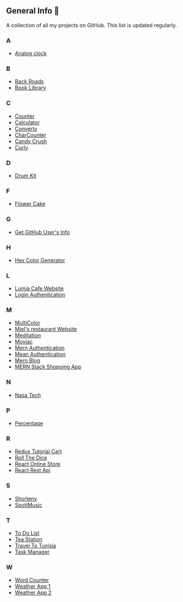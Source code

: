 ## General Info 🌷

A collection of all my projects on GitHub. This list is updated regularly.

### A

- <a href = "https://github.com/NeirouzJbira/Analog-Clock">Analog clock</a>

### B

- <a href = "https://github.com/NeirouzJbira/Back-Roads">Back Roads</a>
- <a href = "https://github.com/NeirouzJbira/Book-Library">Book Library</a>

### C

- <a href = "https://github.com/NeirouzJbira/Counter">Counter</a>
- <a href = "https://github.com/NeirouzJbira/Calculator">Calculator</a>
- <a href = "https://github.com/NeirouzJbira/Converty">Converty</a>
- <a href = "https://github.com/NeirouzJbira/CharCounter">CharCounter</a>
- <a href = "https://github.com/NeirouzJbira/Candy-Crush">Candy Crush</a>
- <a href = "https://github.com/NeirouzJbira/Curly">Curly</a>

### D

- <a href="https://github.com/NeirouzJbira/DrumKit">Drum Kit</a>

### F

- <a href="https://github.com/NeirouzJbira/Flower-Cake">Flower Cake</a>

### G

- <a href = "https://github.com/NeirouzJbira/Get-GitHub-User">Get GitHub User's Info</a>

### H

- <a href="https://github.com/NeirouzJbira/Hex-Color-Generator">Hex Color Generator</a>

### L

- <a href = "https://github.com/NeirouzJbira/Lumia-Cafe">Lumia Cafe Website</a>
- <a href = "https://github.com/NeirouzJbira/Login-Authentication">Login Authentication</a>

### M

- <a href = "https://github.com/NeirouzJbira/MultiColor">MultiColor</a>
- <a href = "https://github.com/NeirouzJbira/MIELS">Miel's restaurant Website</a>
- <a href = "https://github.com/NeirouzJbira/Meditation">Meditation</a>
- <a href = "https://github.com/NeirouzJbira/Moviac">Moviac</a>
- <a href = "https://github.com/NeirouzJbira/Mern-Authentication">Mern Authentication</a>
- <a href = "https://github.com/NeirouzJbira/Mean-Authentication">Mean Authentication</a>
- <a href = "https://github.com/NeirouzJbira/Mern-Blog">Mern Blog</a>
- <a href="https://github.com/NeirouzJbira/MERN-Stack-Shopping-App">MERN Stack Shopping App</a>

### N

- <a href = "https://github.com/NeirouzJbira/Nasa-Tech">Nasa Tech</a>

### P

- <a href = "https://github.com/NeirouzJbira/Percentage">Percentage</a>

### R

- <a href = "https://github.com/NeirouzJbira/Redux-Tutorial-Cart">Redux Tutorial Cart</a>
- <a href = "https://github.com/NeirouzJbira/Roll-The-Dice">Roll The Dice</a>
- <a href = "https://github.com/NeirouzJbira/React-Online-Store">React Online Store</a>
- <a href = "https://github.com/NeirouzJbira/React-Rest-Api">React Rest Api</a>

### S

- <a href = "https://github.com/NeirouzJbira/Shorteny">Shorteny</a>
- <a href = "https://github.com/NeirouzJbira/SpotiMusic">SpotiMusic</a>

### T

- <a href = "https://github.com/NeirouzJbira/To-Do-List">To Do List</a>
- <a href = "https://github.com/NeirouzJbira/Tea-Station">Tea Station</a>
- <a href = "https://github.com/NeirouzJbira/Travel-To-Tunisia">Travel To Tunisia</a>
- <a href = "https://github.com/NeirouzJbira/Task-Manager">Task Manager</a>

### W

- <a href="https://github.com/NeirouzJbira/Word-Counter">Word Counter</a>
- <a href="https://github.com/NeirouzJbira/Weather-App">Weather App 1</a>
- <a href="https://github.com/NeirouzJbira/Weather-Application">Weather App 2</a>
